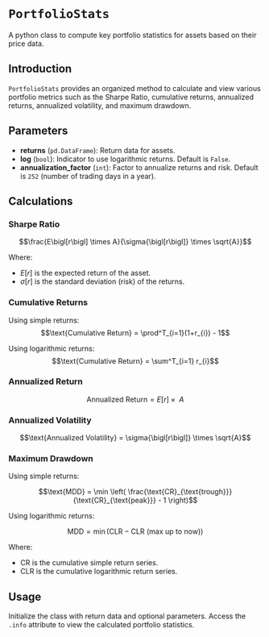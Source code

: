 # `PortfolioStats`

A python class to compute key portfolio statistics for assets based on their price data.

## Introduction

`PortfolioStats` provides an organized method to calculate and view various portfolio metrics such as the Sharpe Ratio, cumulative returns, annualized returns, annualized volatility, and maximum drawdown.

## Parameters

- **returns** (`pd.DataFrame`): Return data for assets.
- **log** (`bool`): Indicator to use logarithmic returns. Default is `False`.
- **annualization_factor** (`int`): Factor to annualize returns and risk. Default is `252` (number of trading days in a year).

## Calculations

### Sharpe Ratio

$$\frac{E\bigl[r\bigl] \times A}{\sigma{\bigl[r\bigl]} \times \sqrt{A}}$$

Where:
- $E\bigl[r\bigl]$ is the expected return of the asset.
- $\sigma{\bigl[r\bigl]}$ is the standard deviation (risk) of the returns.

### Cumulative Returns

Using simple returns:
$$\text{Cumulative Return} = \prod^T_{i=1}(1+r_{i}) - 1$$

Using logarithmic returns:
$$\text{Cumulative Return} = \sum^T_{i=1} r_{i}$$

### Annualized Return

$$\text{Annualized Return} = E\bigl[r\bigl] \times \text{ }A$$

### Annualized Volatility

$$\text{Annualized Volatility} = \sigma{\bigl[r\bigl]} \times \sqrt{A}$$

### Maximum Drawdown

Using simple returns:

$$\text{MDD} = \min \left( \frac{\text{CR}_{\text{trough}}}{\text{CR}_{\text{peak}}} - 1 \right)$$

Using logarithmic returns:

$$\text{MDD} = \min \left( \text{CLR} - \text{CLR (max up to now)} \right)$$

Where:
- $\text{CR}$ is the cumulative simple return series.
- $\text{CLR}$ is the cumulative logarithmic return series.

## Usage

Initialize the class with return data and optional parameters. Access the `.info` attribute to view the calculated portfolio statistics.